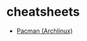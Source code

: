 # cheatsheets
- [Pacman (Archlinux)](https://github.com/javiorfo/cheatsheets/blob/master/pacman.md)
